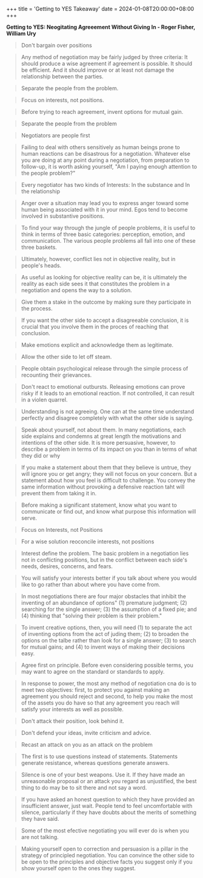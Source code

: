 +++
title = 'Getting to YES Takeaway'
date = 2024-01-08T20:00:00+08:00
+++

**Getting to YES: Neogitating Agreeement Without Giving In - Roger Fisher, William Ury**

> Don't bargain over positions

> Any method of negotiation may be fairly judged by three criteria: It should produce a wise agreement if agreement is possible. It should be efficient. And it should improve or at least not damage the relationship between the parties.

> Separate the people from the problem.

> Focus on interests, not positions.

> Before trying to reach agreement, invent options for mutual gain.

> Separate the people from the problem

> Negotiators are people first

> Failing to deal with others sensitively as human beings prone to human reactions can be disastrous for a negotiation. Whatever else you are doing at any point during a negotiation, from preparation to follow-up, it is worth asking yourself, "Am I paying enough attention to the people problem?"

> Every negotiator has two kinds of Interests: In the substance and In the relationship

> Anger over a situation may lead you to express anger toward some human being associated with it in your mind. Egos tend to become involved in substantive positions.

> To find your way through the jungle of people problems, it is useful to think in terms of three basic categories: perception, emotion, and communication. The various people problems all fall into one of these three baskets.

> Ultimately, however, conflict lies not in objective reality, but in people's heads.

> As useful as looking for objective reality can be, it is ultimately the reality as each side sees it that constitutes the problem in a negotiation and opens the way to a solution.

> Give them a stake in the outcome by making sure they participate in the process.

> If you want the other side to accept a disagreeable conclusion, it is crucial that you involve them in the proces of reaching that conclusion.

> Make emotions explicit and acknowledge them as legitimate.

> Allow the other side to let off steam.

> People obtain psychological release through the simple process of recounting their grievances.

> Don't react to emotional outbursts. Releasing emotions can prove risky if it leads to an emotional reaction. If not controlled, it can result in a violen quarrel.

> Understanding is not agreeing. One can at the same time understand perfectly and disagree completely with what the other side is saying.

> Speak about yourself, not about them. In many negotiations, each side explains and condemns at great length the motivations and intentions of the other side. It is more persuasive, however, to describe a problem in terms of its impact on you than in terms of what they did or why

> If you make a statement about them that they believe is untrue, they will ignore you or get angry; they will not focus on your concern. But a statement about how you feel is difficult to challenge. You convey the same information without provoking a defensive reaction taht will prevent them from taking it in.

> Before making a significant statement, know what you want to communicate or find out, and know what purpose this information will serve.

> Focus on Interests, not Positions

> For a wise solution reoconcile interests, not positions

> Interest define the problem. The basic problem in a negotiation lies not in conflicting positions, but in the conflict between each side's needs, desires, concerns, and fears.

> You will satisfy your interests better if you talk about where you would like to go rather than about where you have come from.

> In most negotiations there are four major obstacles that inhibit the inventing of an abundance of options" (1) premature judgment; (2) searching for the single answer; (3) the assumption of a fixed pie; and (4) thinking that "solving their problem is their problem."

> To invent creative options, then, you will need (1) to separate the act of inventing options from the act of juding them; (2) to broaden the options on the talbe rather than look for a single answer; (3) to search for mutual gains; and (4) to invent ways of making their decisions easy.

> Agree first on principle. Before even considering possible terms, you may want to agree on the standard or standards to apply.

> In response to power, the most any method of negotiation cna do is to meet two objectives: first, to protect you against making an agreement you should reject and second, to help you make the most of the assets you do have so that any agreement you reach will satisfy your interests as well as possible.

> Don't attack their position, look behind it.

> Don't defend your ideas, invite criticism and advice.

> Recast an attack on you as an attack on the problem

> The first is to use questions instead of statements. Statements generate resistance, whereas questions generate answers.

> Silence is one of your best weapons. Use it. If they have made an unreasonable proposal or an attack you regard as unjustified, the best thing to do may be to sit there and not say a word.

> If you have asked an honest question to which they have provided an insufficient answer, just wait. People tend to feel uncomfortable with silence, particularly if they have doubts about the merits of something they have said.

> Some of the most efective negotiating you will ever do is when you are not talking.

> Making yourself open to correction and persuasion is a pillar in the strategy of principled negotiation. You can convince the other side to be open to the principles and objective facts you suggest only if you show yourself open to the ones they suggest.
